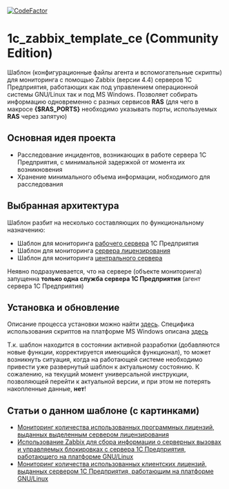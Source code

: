[![CodeFactor](https://www.codefactor.io/repository/github/slothfk/1c_zabbix_template_ce/badge)](https://www.codefactor.io/repository/github/slothfk/1c_zabbix_template_ce)

# 1c_zabbix_template_ce (Community Edition)
Шаблон (конфигурационные файлы агента и вспомогательные скрипты) для мониторинга с помощью Zabbix (версии 4.4) серверов 1С Предприятия, работающих как под управлением операционной системы GNU/Linux так и под MS Windows.
Позволяет собирать информацию одновременно с разных сервисов **RAS** (для чего в макросе **{$RAS_PORTS}** необходимо указывать порты, используемых **RAS** через запятую)

## Основная идея проекта
* Расследование инцидентов, возникающих в работе сервера 1С Предприятия, с минимальной задержкой от момента их возникновения
* Хранение минимального объема информации, нобходимого для расследования

## Выбранная архитектура
Шаблон разбит на несколько составляющих по функциональному назначению:
* Шаблон для мониторинга [рабочего сервера](./docs/work_server.md) 1С Предприятия
* Шаблон для мониторинга [сервера лицензирования](./docs/license_server.md)
* Шаблон для мониторинга [центрального сервера](./docs/central_server.md)

Неявно подразумевается, что на сервере (объекте мониторинга) запущенна **только одна служба сервера 1С Предприятия** (агент сервера 1С Предприятия)

## Установка и обновление
Описание процесса установки можно найти [здесь](./docs/install.md). Специфика использования скриптов на платформе MS Windows описана [здесь](./docs/windows.md)

Т.к. шаблон находится в состоянии активной разработки (добавляются новые функции, корректируется имеющийся функционал), то может возникнуть ситуация, когда на работающей системе необходимо привести уже развернутый шаблон к актуальному состоянию. К сожалению, на текущий момент универсальной инструкции, позволяющей перейти к актуальной версии, и при этом не потерять накопленные данные, **нет**!

## Статьи о данном шаблоне (с картинками)
* [Мониторинг количества использованных программных лицензий, выданных выделенным сервером лицензирования](https://infostart.ru/public/1157013/)
* [Использование Zabbix для сбора информации о серверных вызовах и управляемых блокировках с сервера 1С Предприятия, работающего на платформе GNU/Linux](https://infostart.ru/public/1120500/)
* [Мониторинг количества использованных клиентских лицензий, выданных сервером 1С Предприятия, работающим на платформе GNU/Linux](https://infostart.ru/public/1114020/)
